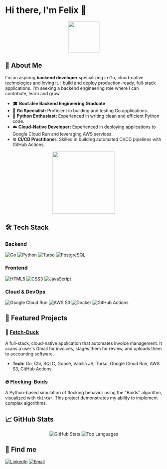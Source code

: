 # Hi there, I'm Felix 👋

<div align="center">
  <img src="https://media.giphy.com/media/M9gbBd9nbDrOTu1Mqx/giphy.gif" width="100"/>
</div>

## 🚀 About Me

I'm an aspiring **backend developer** specializing in Go, cloud-native technologies and loving it. I build and deploy production-ready, full-stack applications. I'm seeking a backend engineering role where I can contribute, learn and grow.

- 🎓 **Boot.dev Backend Engineering Graduate**
- 🐹 **Go Specialist:** Proficient in building and testing Go applications.
- 🐍 **Python Enthusiast:** Experienced in writing clean and efficient Python code.
- ☁️ **Cloud-Native Developer:** Experienced in deploying applications to Google Cloud Run and leveraging AWS services.
- ⚙️ **CI/CD Practitioner:** Skilled in building automated CI/CD pipelines with GitHub Actions.

<div align="center">
  <img src="https://media.giphy.com/media/LaVp0AyqR5bGsC5Cbm/giphy.gif" width="200"/>
</div>

## 🛠️ Tech Stack

### Backend
![Go](https://img.shields.io/badge/-Go-00ADD8?style=flat&logo=go&logoColor=white)
![Python](https://img.shields.io/badge/-Python-3776AB?style=flat&logo=python&logoColor=white)
![Turso](https://img.shields.io/badge/-Turso-336791?style=flat&logo=turso&logoColor=white)
![PostgreSQL](https://img.shields.io/badge/-PostgreSQL-336791?style=flat&logo=postgresql&logoColor=white)

### Frontend
![HTML5](https://img.shields.io/badge/-HTML5-E34F26?style=flat&logo=html5&logoColor=white)
![CSS3](https://img.shields.io/badge/-CSS3-1572B6?style=flat&logo=css3&logoColor=white)
![JavaScript](https://img.shields.io/badge/-JavaScript-F7DF1E?style=flat&logo=javascript&logoColor=black)

### Cloud & DevOps
![Google Cloud Run](https://img.shields.io/badge/-Google_Cloud_Run-4285F4?style=flat&logo=google-cloud&logoColor=white)
![AWS S3](https://img.shields.io/badge/-AWS_S3-569A31?style=flat&logo=amazon-aws&logoColor=white)
![Docker](https://img.shields.io/badge/-Docker-2496ED?style=flat&logo=docker&logoColor=white)
![GitHub Actions](https://img.shields.io/badge/-GitHub_Actions-2088FF?style=flat&logo=github-actions&logoColor=white)


## 🌟 Featured Projects

### 🚀 [Fetch-Duck](https://github.com/felixsolom/fetch-duck)
A full-stack, cloud-native application that automates invoice management. It scans a user's Gmail for invoices, stages them for review, and uploads them to accounting software.

- **Tech:** Go, Chi, SQLC, Goose, Vanilla JS, Turso, Google Cloud Run, AWS S3, GitHub Actions.

### 🔥 [Flocking-Boids](https://github.com/felixsolom/flocking-boids)
A Python-based simulation of flocking behavior using the "Boids" algorithm, visualized with `tkinter`. This project demonstrates my ability to implement complex algorithms.

## 📈 GitHub Stats

<div align="center">
  <img src="https://github-readme-stats.vercel.app/api?username=felixsolom&show_icons=true&theme=radical" alt="GitHub Stats" />
  <img src="https://github-readme-stats.vercel.app/api/top-langs/?username=felixsolom&layout=compact&theme=radical" alt="Top Languages" />
</div>

## 🤝 Find me

[![LinkedIn](https://img.shields.io/badge/-LinkedIn-0077B5?style=flat&logo=linkedin&logoColor=white)](https://www.linkedin.com/in/felix-solomon-a45395295/)
[![Email](https://img.shields.io/badge/-Email-D14836?style=flat&logo=gmail&logoColor=white)](mailto:felixsolom@gmail.com)